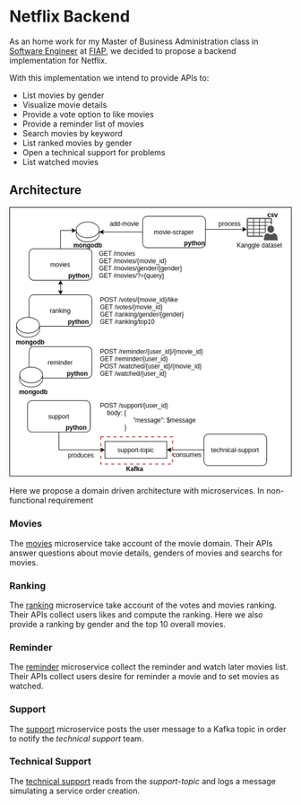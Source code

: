 # Netflix Backend

As an home work for my Master of Business Administration class in [Software Engineer](https://www.fiap.com.br/mba/mba-em-engenharia-de-software/) at [FIAP](https://www.fiap.com.br/), we decided to propose a backend implementation for Netflix. 

With this implementation we intend to provide APIs to:
- List movies by gender
- Visualize movie details
- Provide a vote option to like movies
- Provide a reminder list of movies
- Search movies by keyword
- List ranked movies by gender
- Open a technical support for problems
- List watched movies

## Architecture

![Architecture](./assets/architecture.png)

Here we propose a domain driven architecture with microservices. In  non-functional requirement

### Movies

The [movies](./movies) microservice take account of the movie domain. Their APIs answer questions about movie details, genders of movies and searchs for movies.

### Ranking

The [ranking](./ranking) microservice take account of the votes and movies ranking. Their APIs collect users likes and compute the ranking. Here we also provide a ranking by gender and the top 10 overall movies.

### Reminder

The [reminder](./reminder) microservice collect the reminder and watch later movies list. Their APIs collect users desire for reminder a movie and to set movies as watched.

### Support

The [support](./support) microservice posts the user message to a Kafka topic in order to notify the _technical support_ team.

### Technical Support

The [technical support](./technical-support) reads from the _support-topic_ and logs a message simulating a service order creation.
